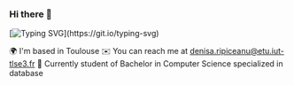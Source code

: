 ### Hi there 👋
[![Typing SVG](https://readme-typing-svg.demolab.com?font=Fira+Code&pause=1000&width=435&lines=Bonjour!+Je+m'appelle+Denisa!;Hello!+My+name+is+Denisa!)](https://git.io/typing-svg)

🌍 I'm based in Toulouse
✉️ You can reach me at denisa.ripiceanu@etu.iut-tlse3.fr
🚀 Currently student of Bachelor in Computer Science specialized in database


